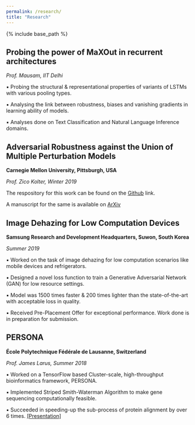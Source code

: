 ```yaml
---
permalink: /research/
title: "Research"
---
```


{% include base_path %}

## Probing the power of MaXOut in recurrent architectures

_Prof. Mausam, IIT Delhi_

  ▪ Probing the structural & representational properties of variants of LSTMs with various pooling types. 
  
  ▪ Analysing the link between robustness, biases and vanishing gradients in learning ability of models. 
  
  ▪ Analyses done on Text Classification and Natural Language Inference domains. 

## Adversarial Robustness against the Union of Multiple Perturbation Models

**Carnegie Mellon University, Pittsburgh, USA**

_Prof. Zico Kolter, Winter 2019_

The respository for this work can be found on the [Github](https://github.com/locuslab/robust_union) link.

A manuscript for the same is available on [ArXiv](https://arxiv.org/abs/1909.04068)

## Image Dehazing for Low Computation Devices 

**Samsung Research and Development Headquarters, Suwon, South Korea**

_Summer 2019_

  ▪ Worked on the task of image dehazing for low computation scenarios like mobile devices and refrigerators. 

  ▪ Designed a novel loss function to train a Generative Adversarial Network (GAN) for low resource settings. 

  ▪ Model was 1500 times faster & 200 times lighter than the state-of-the-art with acceptable loss in quality. 

  ▪ Received Pre-Placement Offer for exceptional performance. Work done is in preparation for submission.

## PERSONA

**École Polytechnique Fédérale de Lausanne, Switzerland**

_Prof. James Larus, Summer 2018_

  ▪ Worked on a TensorFlow based Cluster-scale, high-throughput bioinformatics framework, PERSONA. 

  ▪ Implemented Striped Smith-Waterman Algorithm to make gene sequencing computationally feasible. 

  ▪ Succeeded in speeding-up the sub-process of protein alignment by over 6 times. [[Presentation]](https://pratyush911.github.io/files/EPFL.pdf)
